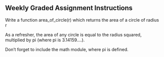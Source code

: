 Weekly Graded Assignment Instructions
-------------------------------------

Write a function area_of_circle(r) which returns the area of a circle of radius r

As a refresher, the area of any circle is equal to the radius squared, multiplied by pi (where pi is 3.14159....).

Don’t forget to include the math module, where pi is defined.
